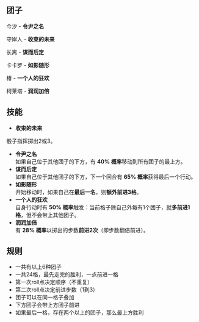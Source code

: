 ## 团子
今汐 - **令尹之名**

守岸人 - **收束的未来**

长离 - **谋而后定**

卡卡罗 - **如影随形**

椿 - **一个人的狂欢**

柯莱塔 - **润润加倍**

## 技能
+ **收束的未来**

骰子指挥掷出2或3。

+ **令尹之名**  
如果自己位于其他团子的下方，有 **40% 概率**移动到所有团子的最上方。
+ **谋而后定**  
如果自己位于其他团子的下方，下一个回合有 **65% 概率**获得最后一个行动。
+ **如影随形**  
开始移动时，如果自己在**最后一名**，则**额外前进3格**。
+ **一个人的狂欢**  
自身行动时有 **50% 概率**触发：当前格子除自己外每有1个团子，就**多前进1格**，但不会带上其他团子。
+ **润润加倍**  
有 **28% 概率**以掷出的步数**前进2次**（即步数翻倍前进）。

## 规则
+ 一共有以上6种团子
+ 一共24格，最先走完的胜利，一点前进一格
+ 第一次roll点决定顺序（不重复）
+ 第二次roll点决定前进步数（1到3）
+ 团子可以在同一格子叠加
+ 下方团子会带上方团子前进
+ 如果最后一格，存在两个以上的团子，那么最上方胜利

